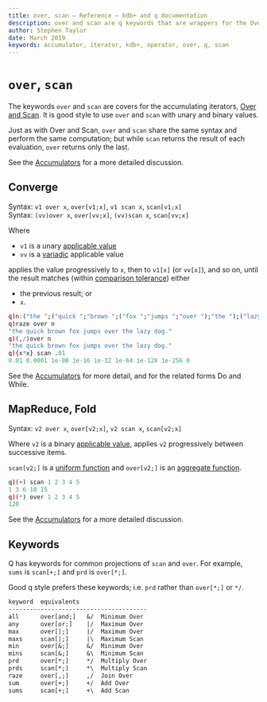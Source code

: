 ```yaml
---
title: over, scan – Reference – kdb+ and q documentation
description: over and scan are q keywords that are wrappers for the Over and Scan accumulating iterators.
author: Stephen Taylor
date: March 2019
keywords: accumulator, iterator, kdb+, operator, over, q, scan
---
```

# `over`, `scan`




The keywords `over` and `scan` are covers for the accumulating iterators, [Over and Scan](accumulators.md). 
It is good style to use `over` and `scan` with unary and binary values.

Just as with Over and Scan, `over` and `scan` share the same syntax and perform the same computation; but while `scan` returns the result of each evaluation, `over` returns only the last.

See the [Accumulators](accumulators.md) for a more detailed discussion. 


## Converge

Syntax: `v1 over x`, `over[v1;x]`, `v1 scan x`, `scan[v1;x]`  
Syntax: `(vv)over x`, `over[vv;x]`, `(vv)scan x`, `scan[vv;x]` 

Where 

-   `v1` is a unary [applicable value](../basics/glossary.md#applicable-value)
-   `vv` is a [variadic](../basics/variadic.md) applicable value 

applies the value progressively to `x`, then to `v1[x]` (or `vv[x]`), and so on, until the result matches (within [comparison tolerance](../basics/precision.md#comparison-tolerance)) either

-   the previous result; or
-   `x`.

```q
q)n:("the ";("quick ";"brown ";("fox ";"jumps ";"over ");"the ");("lazy ";"dog."))
q)raze over n
"the quick brown fox jumps over the lazy dog."
q)(,/)over n
"the quick brown fox jumps over the lazy dog."
q){x*x} scan .01
0.01 0.0001 1e-08 1e-16 1e-32 1e-64 1e-128 1e-256 0
```

See the [Accumulators](accumulators.md) for more detail, 
and for the related forms Do and While.



## MapReduce, Fold 

Syntax: `v2 over x`, `over[v2;x]`, `v2 scan x`, `scan[v2;x]`  

Where `v2` is a binary [applicable value](../basics/glossary.md#applicable-value), applies `v2` progressively between successive items.

`scan[v2;]` is a [uniform function](../basics/glossary.md#uniform-function) and `over[v2;]` is an [aggregate function](../basics/glossary.md#aggregate-function).

```q
q)(+) scan 1 2 3 4 5
1 3 6 10 15
q)(*) over 1 2 3 4 5
120
```

See the [Accumulators](accumulators.md) for a more detailed discussion. 


## Keywords

Q has keywords for common projections of `scan` and `over`. 
For example, `sums` is `scan[+;]` and `prd` is `over[*;]`.

Good q style prefers these keywords; 
i.e. `prd` rather than `over[*;]` or `*/`. 

```txt
keyword  equivalents
---------------------------------------
all      over[and;]   &/  Minimum Over
any      over[or;]    |/  Maximum Over
max      over[|;]     |/  Maximum Over
maxs     scan[|;]     |\  Maximum Scan
min      over[&;]     &/  Minimum Over
mins     scan[&;]     &\  Minimum Scan
prd      over[*;]     */  Multiply Over
prds     scan[*;]     *\  Multiply Scan
raze     over[,;]     ,/  Join Over
sum      over[+;]     +/  Add Over
sums     scan[+;]     +\  Add Scan
```



